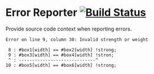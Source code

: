 # Error Reporter [![Build Status](https://travis-ci.org/the-gss/error-reporter.png?branch=master)](https://travis-ci.org/the-gss/error-reporter)
Provide source code context when reporting errors.

```
Error on line 9, column 30: Invalid strength or weight

 8 : #box1[width] == #box2[width] !strong;
 9 : #box3[width] == #box4[width] !stron;
 ^ : -----------------------------^
10 : #box5[width] == #box6[width] !strong;
```
